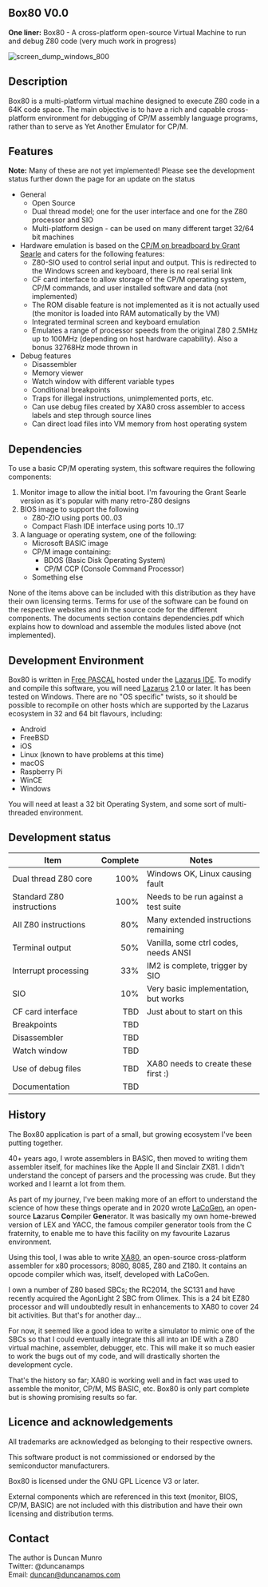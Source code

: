 ## Box80 V0.0
**One liner:** Box80 - A cross-platform open-source Virtual Machine to run and debug Z80 code (very much work in progress)

![screen_dump_windows_800](https://github.com/duncanamps/box80/assets/6016794/a90fa355-68c8-4fba-a334-490dccfcb2f5)

## Description
Box80 is a multi-platform virtual machine designed to execute Z80 code in a 64K code space. The main objective is to have a rich and capable cross-platform environment for debugging of CP/M assembly language programs, rather than to serve as Yet Another Emulator for CP/M.

## Features
**Note:** Many of these are not yet implemented! Please see the development status further down the page for an update on the status
* General
    * Open Source
    * Dual thread model; one for the user interface and one for the Z80 processor and SIO
    * Multi-platform design - can be used on many different target 32/64 bit machines
* Hardware emulation is based on the [CP/M on breadboard by Grant Searle](http://searle.x10host.com/cpm/index.html) and caters for the following features:
    * Z80-SIO used to control serial input and output. This is redirected to the Windows screen and keyboard, there is no real serial link
    * CF card interface to allow storage of the CP/M operating system, CP/M commands, and user installed software and data (not implemented)
    * The ROM disable feature is not implemented as it is not actually used (the monitor is loaded into RAM automatically by the VM)
    * Integrated terminal screen and keyboard emulation
    * Emulates a range of processor speeds from the original Z80 2.5MHz up to 100MHz (depending on host hardware capability). Also a bonus 32768Hz mode thrown in
* Debug features
    * Disassembler
    * Memory viewer
    * Watch window with different variable types
    * Conditional breakpoints
    * Traps for illegal instructions, unimplemented ports, etc.
    * Can use debug files created by XA80 cross assembler to access labels and step through source lines
    * Can direct load files into VM memory from host operating system

## Dependencies
To use a basic CP/M operating system, this software requires the following components:

1. Monitor image to allow the initial boot. I'm favouring the Grant Searle version as it's popular with many retro-Z80 designs
2. BIOS image to support the following
	* Z80-ZIO using ports $00..$03
	* Compact Flash IDE interface using ports $10..$17
3. A language or operating system, one of the following:
    * Microsoft BASIC image
    * CP/M image containing:
        * BDOS (Basic Disk Operating System)
        * CP/M CCP (Console Command Processor)
    * Something else

None of the items above can be included with this distribution as they have their own licensing terms. Terms for use of the software can be found on the respective websites and in the source code for the different components. The documents section contains dependencies.pdf which explains how to download and assemble the modules listed
above (not implemented).

## Development Environment
Box80 is written in [Free PASCAL](https://www.freepascal.org/) hosted under the [Lazarus IDE](https://www.lazarus-ide.org/). To modify and compile this software, you will need [Lazarus](https://www.lazarus-ide.org/index.php?page=downloads) 2.1.0 or later. It has been
tested on Windows. There are no "OS specific" twists, so it should be possible to recompile on other hosts
which are supported by the Lazarus ecosystem in 32 and 64 bit flavours, including:

* Android
* FreeBSD
* iOS
* Linux (known to have problems at this time)
* macOS
* Raspberry Pi
* WinCE
* Windows

You will need at least a 32 bit Operating System, and some sort of multi-threaded environment.

## Development status
| Item                          | Complete  | Notes                                 |
| ----                          | --------: | -----                                 |
| Dual thread Z80 core          | 100%      | Windows OK, Linux causing fault       |
| Standard Z80 instructions     | 100%      | Needs to be run against a test suite  |
| All Z80 instructions          | 80%       | Many extended instructions remaining  |
| Terminal output               | 50%       | Vanilla, some ctrl codes, needs ANSI  |
| Interrupt processing          | 33%       | IM2 is complete, trigger by SIO       |
| SIO                           | 10%       | Very basic implementation, but works  |
| CF card interface             | TBD       | Just about to start on this           |
| Breakpoints                   | TBD       |                                       |
| Disassembler                  | TBD       |                                       |
| Watch window                  | TBD       |                                       |
| Use of debug files            | TBD       | XA80 needs to create these first :)   |
| Documentation                 | TBD       |                                       |

## History
The Box80 application is part of a small, but growing ecosystem I've been putting together.

40+ years ago, I wrote
assemblers in BASIC, then moved to writing them assembler itself, for machines like the Apple II and 
Sinclair ZX81. I didn't understand the concept of parsers and the processing was crude. But they worked
and I learnt a lot from them.

As part of my journey, I've been making more of an effort to understand the science of how these things
operate and in 2020 wrote [LaCoGen](https://github.com/duncanamps/lacogen1), an open-source **La**zarus **Co**mpiler **Gen**erator.
It was basically my own home-brewed version of LEX and YACC, the famous compiler generator tools
from the C fraternity, to enable me to have this facility on my favourite Lazarus environment.

Using this tool, I was able to write [XA80](https://github.com/duncanamps/xa80), an open-source cross-platform
assembler for x80 processors; 8080, 8085, Z80 and Z180. It contains an opcode compiler which was, itself, developed
with LaCoGen.

I own a number of Z80 based SBCs; the RC2014, the SC131 and have recently acquired the AgonLight 2 SBC
from Olimex. This is a 24 bit EZ80 processor and will undoubtedly result in enhancements to XA80 to cover 24 bit
activities. But that's for another day...

For now, it seemed like a good idea to write a simulator to mimic one of the SBCs so that I could eventually integrate
this all into an IDE with a Z80 virtual machine, assembler, debugger, etc. This will make it so much easier to work the
bugs out of my code, and will drastically shorten the development cycle.

That's the history so far; XA80 is working well and in fact was used to assemble the monitor, CP/M, MS BASIC, etc. Box80 is only part complete but is showing promising results so far.

## Licence and acknowledgements
All trademarks are acknowledged as belonging to their respective owners.  

This software product is not commissioned or endorsed by the semiconductor manufacturers.  

Box80 is licensed under the GNU GPL Licence V3 or later.  

External components which are referenced in this text (monitor, BIOS, CP/M, BASIC) are not included with this distribution
and have their own licensing and distribution terms. 

## Contact
The author is Duncan Munro  
Twitter: @duncanamps  
Email: duncan@duncanamps.com  
